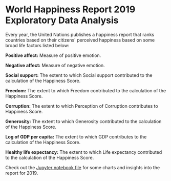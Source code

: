 # World Happiness Report 2019 Exploratory Data Analysis

Every year, the United Nations publishes a happiness report that ranks countries based on their citizens' perceived happiness based on some broad life factors listed below:

__Positive affect:__ Measure of positive emotion.

__Negative affect:__ Measure of negative emotion.

__Social support:__ The extent to which Social support contributed to the calculation of the Happiness Score.

__Freedom:__ The extent to which Freedom contributed to the calculation of the Happiness Score.

__Corruption:__ The extent to which Perception of Corruption contributes to Happiness Score.

__Generosity:__ The extent to which Generosity contributed to the calculation of the Happiness Score.

__Log of GDP per capita:__ The extent to which GDP contributes to the calculation of the Happiness Score.

__Healthy life expectancy:__ The extent to which Life expectancy contributed to the calculation of the Happiness Score.




Check out the [Jupyter notebook file](world_happiness.ipynb) for some charts and insights into the report for 2019.
